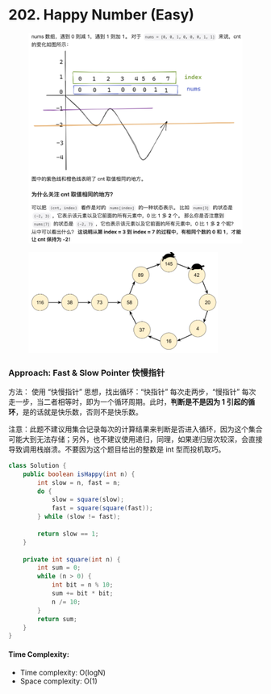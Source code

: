 # 202. Happy Number (Easy)

<figure><img src="../../.gitbook/assets/image (8).png" alt=""><figcaption></figcaption></figure>

<figure><img src="../../.gitbook/assets/image (1) (1).png" alt="" width="375"><figcaption></figcaption></figure>

### Approach: Fast & Slow Pointer 快慢指针

方法： 使用 “快慢指针” 思想，找出循环：“快指针” 每次走两步，“慢指针” 每次走一步，当二者相等时，即为一个循环周期。此时，**判断是不是因为 1 引起的循环**，是的话就是快乐数，否则不是快乐数。&#x20;

注意：此题不建议用集合记录每次的计算结果来判断是否进入循环，因为这个集合可能大到无法存储；另外，也不建议使用递归，同理，如果递归层次较深，会直接导致调用栈崩溃。不要因为这个题目给出的整数是 int 型而投机取巧。



```java
class Solution {
    public boolean isHappy(int n) {
        int slow = n, fast = n;
        do {
            slow = square(slow);
            fast = square(square(fast));
        } while (slow != fast);

        return slow == 1;
    }

    private int square(int n) {
        int sum = 0;
        while (n > 0) {
            int bit = n % 10;
            sum += bit * bit;
            n /= 10;
        }
        return sum;
    }
}
```

#### Time Complexity:

* Time complexity: O(logN)
* Space complexity: O(1)
